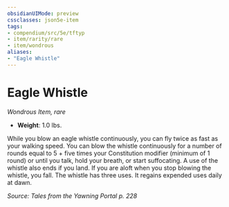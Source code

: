 ```yaml
---
obsidianUIMode: preview
cssclasses: json5e-item
tags:
- compendium/src/5e/tftyp
- item/rarity/rare
- item/wondrous
aliases: 
- "Eagle Whistle"
---
```

# Eagle Whistle
*Wondrous Item, rare*  

- **Weight**: 1.0 lbs.

While you blow an eagle whistle continuously, you can fly twice as fast as your walking speed. You can blow the whistle continuously for a number of rounds equal to 5 + five times your Constitution modifier (minimum of 1 round) or until you talk, hold your breath, or start suffocating. A use of the whistle also ends if you land. If you are aloft when you stop blowing the whistle, you fall. The whistle has three uses. It regains expended uses daily at dawn.

*Source: Tales from the Yawning Portal p. 228*